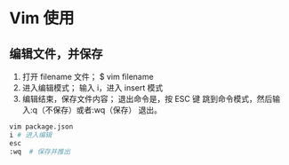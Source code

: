 # Vim 使用

## 编辑文件，并保存

1. 打开 filename 文件；
   \$ vim filename
2. 进入编辑模式；
   输入 i，进入 insert 模式
3. 编辑结束，保存文件内容；
   退出命令是，按 ESC 键 跳到命令模式，然后输入:q（不保存）或者:wq（保存） 退出。

```bash
vim package.json
i # 进入编辑
esc
:wq  # 保存并推出
```
